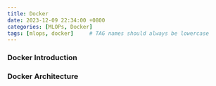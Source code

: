 ```yaml
---
title: Docker
date: 2023-12-09 22:34:00 +0800
categories: [MLOPs, Docker]
tags: [mlops, docker]     # TAG names should always be lowercase
---
```


### Docker Introduction

### Docker Architecture
